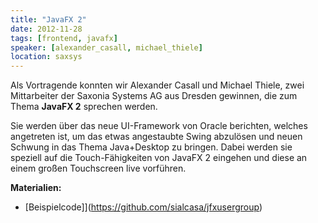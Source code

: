 ```yaml
---
title: "JavaFX 2"
date: 2012-11-28
tags: [frontend, javafx]
speaker: [alexander_casall, michael_thiele]
location: saxsys
---
```


Als Vortragende konnten wir Alexander Casall und Michael Thiele, zwei Mittarbeiter der Saxonia Systems AG aus Dresden
gewinnen, die zum Thema **JavaFX 2** sprechen werden.

Sie werden über das neue UI-Framework von Oracle berichten, welches angetreten ist, um das etwas angestaubte Swing
abzulösen und neuen Schwung in das Thema Java+Desktop zu bringen. Dabei werden sie speziell auf die Touch-Fähigkeiten
von JavaFX 2 eingehen und diese an einem großen Touchscreen live vorführen.

**Materialien:**

- [Beispielcode]](https://github.com/sialcasa/jfxusergroup)
